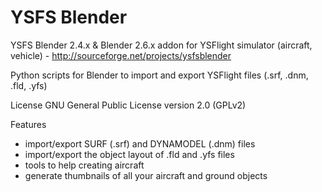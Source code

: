 # YSFS Blender
YSFS Blender 2.4.x &amp; Blender 2.6.x addon for YSFlight simulator (aircraft, vehicle) - http://sourceforge.net/projects/ysfsblender

Python scripts for Blender to import and export YSFlight files (.srf, .dnm, .fld, .yfs)

License
GNU General Public License version 2.0 (GPLv2)

Features
* import/export SURF (.srf) and DYNAMODEL (.dnm) files
* import/export the object layout of .fld and .yfs files
* tools to help creating aircraft
* generate thumbnails of all your aircraft and ground objects
